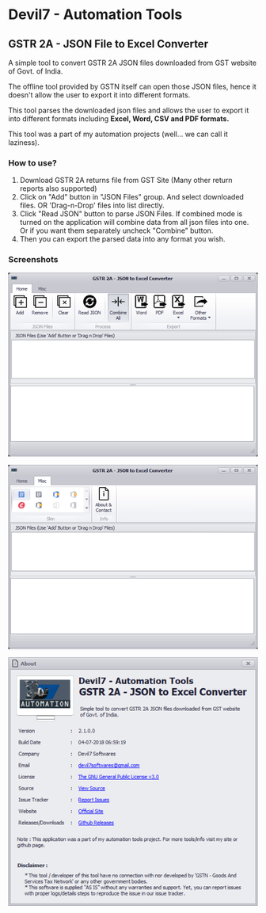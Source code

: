 # Devil7 - Automation Tools
## GSTR 2A - JSON File to Excel Converter

A simple tool to convert GSTR 2A JSON files downloaded from GST website of Govt. of India.

The offline tool provided by GSTN itself can open those JSON files, hence it doesn't allow the user to export it into different formats.

This tool parses the downloaded json files and allows the user to export it into different formats including **Excel, Word, CSV and PDF formats.**

This tool was a part of my automation projects (well... we can call it laziness).

### How to use?
1. Download GSTR 2A returns file from GST Site (Many other return reports also supported)
2. Click on "Add" button in "JSON Files" group. And select downloaded files. OR 'Drag-n-Drop' files into list directly.
3. Click "Read JSON" button to parse JSON Files. If combined mode is turned on the application will combine data from all json files into one. Or if you want them separately uncheck "Combine" button.
4. Then you can export the parsed data into any format you wish.

### Screenshots

![Home](screenshots/ScreenShot_1.PNG)

![Misc](screenshots/ScreenShot_2.PNG)

![About](screenshots/ScreenShot_3.PNG)